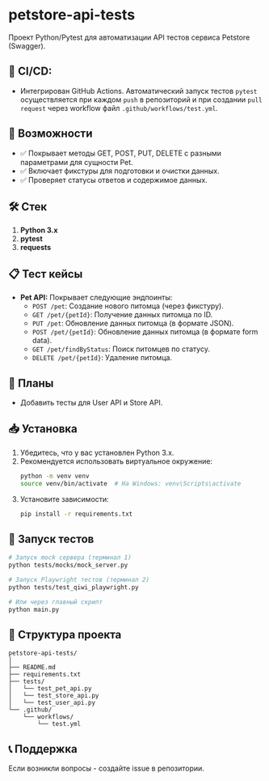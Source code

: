 # petstore-api-tests

Проект Python/Pytest для автоматизации API тестов сервиса Petstore (Swagger).

## 🤖 **CI/CD:** 

- Интегрирован GitHub Actions. Автоматический запуск тестов `pytest` осуществляется при каждом `push` в репозиторий и при создании `pull request` через workflow файл `.github/workflows/test.yml`.

## 🚀 Возможности

- ✅ Покрывает методы GET, POST, PUT, DELETE с разными параметрами для сущности Pet.
- ✅ Включает фикстуры для подготовки и очистки данных.
- ✅ Проверяет статусы ответов и содержимое данных.

## 🛠 Стек 

1. **Python 3.x**
2. **pytest**
3. **requests**

## 📋 Тест кейсы

* **Pet API:** Покрывает следующие эндпоинты:
    * `POST /pet`: Создание нового питомца (через фикстуру).
    * `GET /pet/{petId}`: Получение данных питомца по ID.
    * `PUT /pet`: Обновление данных питомца (в формате JSON).
    * `POST /pet/{petId}`: Обновление данных питомца (в формате form data).
    * `GET /pet/findByStatus`: Поиск питомцев по статусу.
    * `DELETE /pet/{petId}`: Удаление питомца.

## 📆 Планы

* Добавить тесты для User API и Store API. 

## 📥 Установка

1.  Убедитесь, что у вас установлен Python 3.x.
2.  Рекомендуется использовать виртуальное окружение:
    ```bash
    python -m venv venv
    source venv/bin/activate  # На Windows: venv\Scripts\activate
    ```
3.  Установите зависимости:
    ```bash
    pip install -r requirements.txt
    ```

## 🚀 Запуск тестов

```bash
# Запуск mock сервера (терминал 1)
python tests/mocks/mock_server.py

# Запуск Playwright тестов (терминал 2)
python tests/test_qiwi_playwright.py

# Или через главный скрипт
python main.py
```

## 📁 Структура проекта

```
petstore-api-tests/
│
├── README.md
├── requirements.txt
├── tests/
│   └── test_pet_api.py
│   └── test_store_api.py
│   └── test_user_api.py
└── .github/
    └── workflows/
        └── test.yml
```

## 📞 Поддержка

Если возникли вопросы - создайте issue в репозитории.
